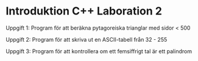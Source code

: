 Introduktion C++ Laboration 2
=============================

Uppgift 1: Program för att beräkna pytagoreiska trianglar med sidor < 500

Uppgift 2: Program för att skriva ut en ASCII-tabell från 32 - 255

Uppgift 3: Program för att kontrollera om ett femsiffrigt tal är ett palindrom
